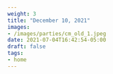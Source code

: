 ```yaml
---
weight: 3
title: "December 10, 2021"
images:
- /images/parties/cm_old_1.jpeg
date: 2021-07-04T16:42:54-05:00
draft: false
tags:
- home
---
```



